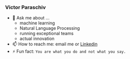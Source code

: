 ### Victor Paraschiv

- 💬 Ask me about ...
  - machine learning
  - Natural Language Processing
  - running exceptional teams
  - actual innovation
- 📫 How to reach me: email me or [Linkedin](https://www.linkedin.com/in/victor-para/)
- ⚡ Fun fact:  `You are what you do and not what you say.`
